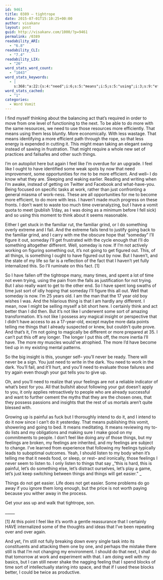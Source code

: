 ```yaml
---
id: 9461
title: 0389 – tightrope
date: 2015-07-01T15:10:25+00:00
author: visakanv
layout: post
guid: http://visakanv.com/1000/?p=9461
permalink: /0389
readability_ARI:
  - "6.8"
readability_CLI:
  - "7.4"
readability_LIX:
  - "26"
word_stats_word_count:
  - "1043"
word_stats_keywords:
  - |
    s:368:"a:22:{s:4:"need";i:6;s:5:"means";i:5;s:5:"using";i:3;s:9:"efficient";i:3;s:6:"things";i:8;s:4:"feel";i:4;s:4:"like";i:6;s:4:"well";i:4;s:4:"work";i:4;s:4:"just";i:4;s:4:"want";i:3;s:4:"time";i:4;s:8:"familiar";i:3;s:5:"going";i:4;s:7:"someday";i:5;s:4:"i'll";i:6;s:9:"different";i:3;s:4:"sort";i:3;s:8:"feelings";i:6;s:6:"listen";i:3;s:5:"let's";i:4;s:6:"easier";i:3;}";
word_stats_cached:
  - "1"
categories:
  - Word Vomit
---
```

I find myself thinking about the balancing act that&#8217;s required in order to move from one level of functioning to the next. To be able to do more with the same resources, we need to use those resources more efficiently. That means using them less bluntly. More economically. With less wastage. That means identifying a more efficient path through the rope, so that less energy is expended in cutting it. This might mean taking an elegant swing instead of sawing in frustration. That might require a whole new set of practices and failsafes and other such things.

I&#8217;m on autopilot here but again I feel like I&#8217;m overdue for an upgrade. I feel like I ought to have identified some weak spots by now that need improvement, some opportunities for me to be more efficient. And well– I do know what they are. Sleeping and waking earlier. Reading and writing when I&#8217;m awake, instead of getting on Twitter and Facebook and what-have-you. Being focused on specific tasks at work, rather than just confronting a general miasma of work-ness. These are all opportunities for me to become more efficient, to do more with less. I haven&#8217;t made much progress on these fronts. I don&#8217;t want to waste too much time overanalyzing, but I have a vomit quota to meet (publish 1/day, as I was doing as a minimum before I fell sick) and so using this moment to think about it seems reasonable.

Either I get stuck in the familiar rut, the familiar grind, or I do something overly extreme and I fail. And the extreme fails tend to justify going back to the familiar grind, and I carry with me the obscure hope that &#8220;someday&#8221; I&#8217;ll figure it out, someday I&#8217;ll get frustrated with the cycle enough that I&#8217;ll do something altogether different. Well, someday is now. If I&#8217;m not actively working on figuring something out, it&#8217;s not going to get figured out. This, of all things, is something I ought to have figured out by now. But I haven&#8217;t, and the state of my life so far is a reflection of the fact that I haven&#8217;t yet fully internalized this. So I&#8217;ll ruminate on this fact. [1]

So I have fallen off the tightrope many, many times, and spent a lot of time not even trying, using the pain from the falls as justification for not trying. But I also really want to get to the other end. So I have spent long swaths of time just sort of idly hoping that someday I&#8217;ll figure this all out. Well that someday is now. I&#8217;m 25 years old. I am the man that the 17 year old boy wishes I was. And the hilarious thing is that I am hardly any different. I mean, now I might be selling myself a bit short here. I certainly think and act better than I did then. But it&#8217;s not like I underwent some sort of amazing transformation. It&#8217;s not like I possess any magical insight or perspective that I didn&#8217;t have access to as a 17-year-old, except maybe more data points telling me things that I already suspected or knew, but couldn&#8217;t quite prove. And that&#8217;s it, I&#8217;m not going to magically be different or more prepared at 35. I can&#8217;t put this off any longer. The longer I put this off, the more inertia I&#8217;ll have. The more my muscles would&#8217;ve atrophied. The more I&#8217;d have become tied up in my existing mental patterns.

So the big insight is this, younger self– you&#8217;ll never be ready. There will never be a sign. You just need to write in the dark. You need to work in the dark. You&#8217;ll fail, and it&#8217;ll hurt, and you&#8217;ll need to evaluate those failures and try again even though your gut tells you to give up.

Oh, and you&#8217;ll need to realize that your feelings are not a reliable indicator of what&#8217;s best for you. All that bullshit about following your gut doesn&#8217;t apply to you, it only applies retroactively to people who are already successful and want to further cement the myths that they are the chosen ones, that they possess passions and insights that the rest of us mortals aren&#8217;t quite blessed with.

Growing up is painful as fuck but I thoroughly intend to do it, and I intend to do it now since I can&#8217;t do it yesterday. That means publishing this vomit, showering and going to bed. It means meditating. It means reviewing my to-do lists and my obligations and making sure I make good on my commitments to people. I don&#8217;t feel like doing any of those things, but my feelings are broken, my feelings are inherited, and my feelings are subject to change. I&#8217;ve learned from experience that following my feelings typically leads to suboptimal outcomes. Yeah, I should listen to my body when it&#8217;s telling me that it needs food, or sleep, or rest– and ironically, those feelings I never seem to listen to. I only listen to things that say _&#8220;this is hard, this is painful, let&#8217;s do something else, let&#8217;s distract ourselves, let&#8217;s play a game, let&#8217;s just keep switching between things and things will get easier.&#8221; _

Things do not get easier. Life does not get easier. Some problems do go away if you ignore them long enough, but the price is not worth paying because you wither away in the process.

Get your ass up and walk that tightrope, son.

\_____

[1] At this point I feel like it&#8217;s worth a gentle reassurance that I certainly HAVE internalized some of the thoughts and ideas that I&#8217;ve been repeating over and over again.

And yet, I&#8217;m still not fully breaking down every single task into its constituents and attacking them one by one, and perhaps the mistake there still is that I&#8217;m not changing my environment. I should do that next, I shall do that tomorrow at work and experiment with that. I am doing well with my basics, but I can still never shake the nagging feeling that I spend blocks of time sort of intellectually staring into space, and that if I used these blocks better, I could be twice as productive.